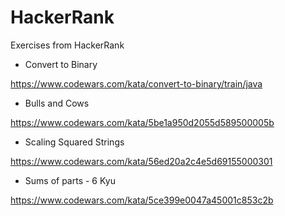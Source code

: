 # HackerRank
Exercises from HackerRank

* Convert to Binary

https://www.codewars.com/kata/convert-to-binary/train/java

* Bulls and Cows

https://www.codewars.com/kata/5be1a950d2055d589500005b

* Scaling Squared Strings

https://www.codewars.com/kata/56ed20a2c4e5d69155000301

* Sums of parts - 6 Kyu

https://www.codewars.com/kata/5ce399e0047a45001c853c2b
